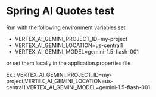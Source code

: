 # Spring AI Quotes test

Run with the following environment variables set
* VERTEX_AI_GEMINI_PROJECT_ID=my-project
* VERTEX_AI_GEMINI_LOCATION=us-central1
* VERTEX_AI_GEMINI_MODEL=gemini-1.5-flash-001

or set them locally in the application.properties file

Ex.: VERTEX_AI_GEMINI_PROJECT_ID=my-project;VERTEX_AI_GEMINI_LOCATION=us-central1;VERTEX_AI_GEMINI_MODEL=gemini-1.5-flash-001